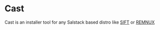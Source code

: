 # Cast

Cast is an installer tool for any Salstack based distro like [SIFT](https://github.com/teamdfir/sift) or [REMNUX](https://github.com/remnux/remnux)
